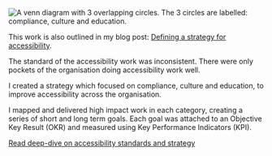 ![A venn diagram with 3 overlapping circles. The 3 circles are labelled: compliance, culture and education.](/images/work/strategy-and-standards.webp)

This work is also outlined in my blog post: [Defining a strategy for accessibility](/blog/defining-a-strategy-for-accessibility).

The standard of the accessibility work was inconsistent. There were only pockets of the organisation doing accessibility work well.

I created a strategy which focused on compliance, culture and education, to improve accessibility across the organisation.

I mapped and delivered high impact work in each category, creating a series of short and long term goals. Each goal was attached to an Objective Key Result (OKR) and measured using Key Performance Indicators (KPI).

[Read deep-dive on accessibility standards and strategy](/work/standards-and-strategy)
